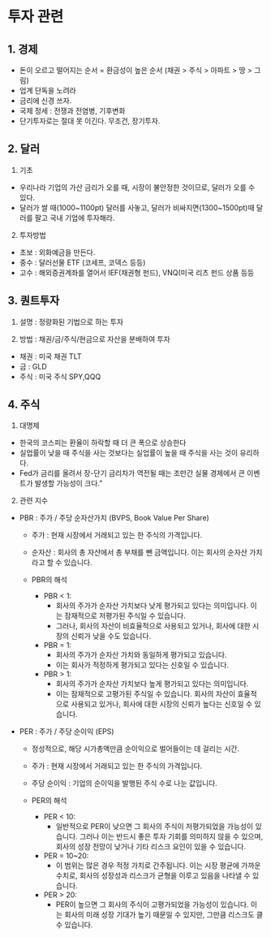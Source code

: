 # 투자 관련

## 1. 경제
- 돈이 오르고 떨어지는 순서 = 환금성이 높은 순서
(채권 > 주식 > 아파트 > 땅 > 그림)
- 업계 단독을 노려라
- 금리에 신경 쓰자.
- 국제 정세 : 전쟁과 전염병, 기후변화
- 단기투자로는 절대 못 이긴다. 무조건, 장기투자.


## 2. 달러
1) 기초
- 우리나라 기업의 가산 금리가 오를 때, 시장이 불안정한 것이므로, 달러가 오를 수 있다.
- 달러가 쌀 때(1000~1100pt) 달러를 사놓고, 달러가 비싸지면(1300~1500pt)때 달러를 팔고 국내 기업에 투자해라.

2) 투자방법
 - 초보 : 외화예금을 만든다.
 - 중수 : 달러선물 ETF (코세프, 코덱스 등등)
 - 고수 : 해외증권계좌를 열어서 IEF(채권형 펀드), 
          VNQ(미국 리츠 펀드 상품 등등


## 3. 퀀트투자
1) 설명
: 정량화된 기법으로 하는 투자

2) 방법
: 채권/금/주식/현금으로 자산을 분배하여 투자

- 채권 : 미국 채권 TLT
- 금 : GLD
- 주식 : 미국 주식 SPY,QQQ

## 4. 주식
1) 대명제
- 한국의 코스피는 환율이 하락할 때 더 큰 폭으로 상승한다
- 실업률이 낮을 때 주식을 사는 것보다는 실업률이 높을 때 주식을 사는 것이 유리하다.
- Fed가 금리를 올려서 장-단기 금리차가 역전될 때는 조만간 실물 경제에서 큰 이벤트가 발생할 가능성이 크다.”

2) 관련 지수
- PBR : 주가 / 주당 순자산가치 (BVPS, Book Value Per Share)
    - 주가 : 현재 시장에서 거래되고 있는 한 주식의 가격입니다.
    - 순자산 : 회사의 총 자산에서 총 부채를 뺀 금액입니다. 이는 회사의 순자산 가치라고 할 수 있습니다.

    - PBR의 해석
        - PBR < 1:
            - 회사의 주가가 순자산 가치보다 낮게 평가되고 있다는 의미입니다. 이는 잠재적으로 저평가된 주식일 수 있습니다.
            - 그러나, 회사의 자산이 비효율적으로 사용되고 있거나, 회사에 대한 시장의 신뢰가 낮을 수도 있습니다.
        - PBR = 1:
            - 회사의 주가가 순자산 가치와 동일하게 평가되고 있습니다.
            - 이는 회사가 적정하게 평가되고 있다는 신호일 수 있습니다.
        - PBR > 1:
            - 회사의 주가가 순자산 가치보다 높게 평가되고 있다는 의미입니다.
            - 이는 잠재적으로 고평가된 주식일 수 있습니다. 회사의 자산이 효율적으로 사용되고 있거나, 회사에 대한 시장의 신뢰가 높다는 신호일 수 있습니다.

- PER : 주가 / 주당 순이익 (EPS)
    - 정성적으로, 해당 시가총액만큼 순이익으로 벌어들이는 데 걸리는 시간.
    - 주가 : 현재 시장에서 거래되고 있는 한 주식의 가격입니다.
    - 주당 순이익 : 기업의 순이익을 발행된 주식 수로 나눈 값입니다.

    - PER의 해석
        - PER < 10:
            - 일반적으로 PER이 낮으면 그 회사의 주식이 저평가되었을 가능성이 있습니다. 그러나 이는 반드시 좋은 투자 기회를 의미하지 않을 수 있으며, 회사의 성장 전망이 낮거나 기타 리스크 요인이 있을 수 있습니다.
        - PER = 10~20:
            - 이 범위는 많은 경우 적정 가치로 간주됩니다. 이는 시장 평균에 가까운 수치로, 회사의 성장성과 리스크가 균형을 이루고 있음을 나타낼 수 있습니다.
        - PER > 20:
            - PER이 높으면 그 회사의 주식이 고평가되었을 가능성이 있습니다. 이는 회사의 미래 성장 기대가 높기 때문일 수 있지만, 그만큼 리스크도 클 수 있습니다.

        